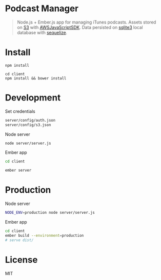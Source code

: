 # Podcast Manager

> Node.js + Ember.js app for managing iTunes podcasts. Assets stored on [S3](http://aws.amazon.com/s3/) with [AWSJavaScriptSDK](http://docs.aws.amazon.com/AWSJavaScriptSDK/latest/AWS/S3.html). Data persisted on [sqlite3](https://www.sqlite.org/) local database with [sequelize](http://docs.sequelizejs.com/).

# Install

```
npm install

cd client
npm install && bower install
```

# Development

Set credentials

```bash
server/config/auth.json
server/config/s3.json
```

Node server

```bash
node server/server.js
```

Ember app

```bash
cd client

ember server
```

# Production

Node server

```bash
NODE_ENV=production node server/server.js
```

Ember app

```bash
cd client
ember build --environment=production
# serve dist/
```

# License

MIT
